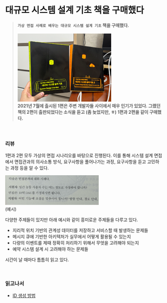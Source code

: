# 대규모 시스템 설계 기초 책을 구매했다

> #### `가상 면접 사례로 배우는 대규모 시스템 설계 기초` 책을 구매했다.<br><br><img src="../image/img_33.png" width="300px" height="auto"><br>2021년 7월에 출시된 1편은 주변 개발자들 사이에서 매우 인기가 있었다. 그랬던 책의 2편이 출판되었다는 소식을 듣고 (좀 늦었지만, ㅎ) 1편과 2편을 같이 구매했다.  

<br>

### 리뷰

1편과 2편 모두 가상의 면접 시나리오를 바탕으로 진행된다. 이를 통해 시스템 설계 면접에서 면접관과의 의사소통 방식, 요구사항을 풀어나가는 과정, 요구사항을 듣고 고민하는 과정 등을 알 수 있다.

<img src="../image/img_34.png" width="300px" height="auto"><br>(예시)

다양한 주제들이 있지만 아래 예시와 같이 흥미로운 주제들을 다루고 있다.

- 지리적 위치 기반의 관계성 데이터를 저장하고 서비스할 때 발생하는 문제들
- 메시지 큐에 기반한 아키텍처가 실무에서 어떻게 활용될 수 있는지
- 다량의 이벤트를 제때 정확히 처리하기 위해서 무엇을 고려해야 되는지
- 예약 시스템 설계 시 고려해야 하는 문제들

시간이 날 때마다 틈틈히 읽고 있다.

<br>

### 읽고나서

- [ID 생성 방법](2024.08.08%20-%20ID%20생성%20방법.md)